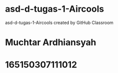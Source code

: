 # asd-d-tugas-1-Aircools
asd-d-tugas-1-Aircools created by GitHub Classroom


# Muchtar Ardhiansyah
# 165150307111012
